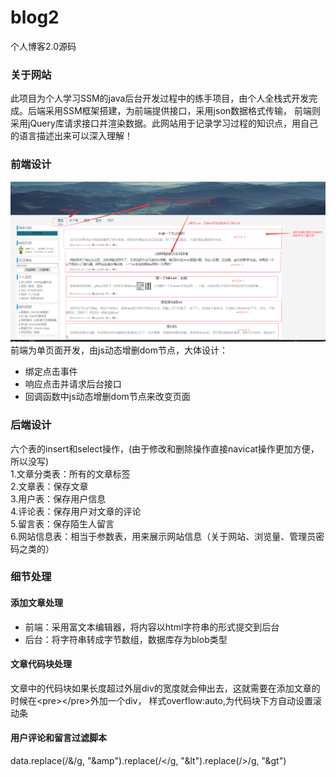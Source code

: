 # blog2
个人博客2.0源码
### 关于网站
此项目为个人学习SSM的java后台开发过程中的练手项目，由个人全栈式开发完成。后端采用SSM框架搭建，为前端提供接口，采用json数据格式传输，
前端则采用jQuery库请求接口并渲染数据。此网站用于记录学习过程的知识点，用自己的语言描述出来可以深入理解！
### 前端设计  
![处理](./docs/1.png)  
前端为单页面开发，由js动态增删dom节点，大体设计：  
* 绑定点击事件
* 响应点击并请求后台接口
* 回调函数中js动态增删dom节点来改变页面
### 后端设计
六个表的insert和select操作，(由于修改和删除操作直接navicat操作更加方便，所以没写)  
1.文章分类表：所有的文章标签  
2.文章表：保存文章  
3.用户表：保存用户信息  
4.评论表：保存用户对文章的评论  
5.留言表：保存陌生人留言  
6.网站信息表：相当于参数表，用来展示网站信息（关于网站、浏览量、管理员密码之类的）  
### 细节处理
#### 添加文章处理
* 前端：采用富文本编辑器，将内容以html字符串的形式提交到后台
* 后台：将字符串转成字节数组，数据库存为blob类型
#### 文章代码块处理
文章中的代码块如果长度超过外层div的宽度就会伸出去，这就需要在添加文章的时候在\<pre>\</pre>外加一个div，
样式overflow:auto,为代码块下方自动设置滚动条
#### 用户评论和留言过滤脚本
data.replace(/&/g, "&amp").replace(/</g, "&lt").replace(/>/g, "&gt")